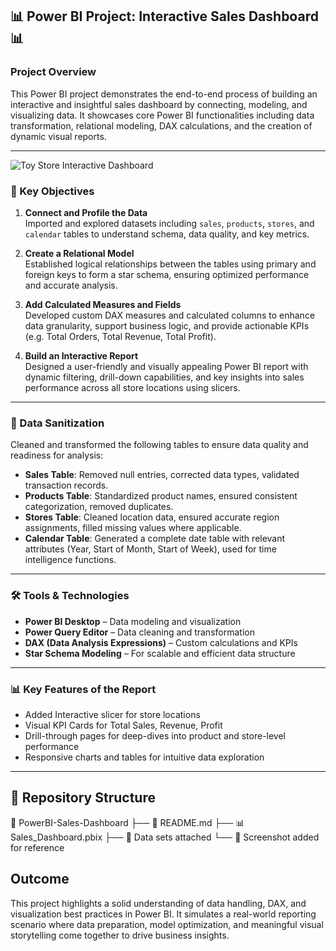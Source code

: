 ## 📊 Power BI Project: Interactive Sales Dashboard 📊

### Project Overview

This Power BI project demonstrates the end-to-end process of building an interactive and insightful sales dashboard by connecting, modeling, and visualizing data. It showcases core Power BI functionalities including data transformation, relational modeling, DAX calculations, and the creation of dynamic visual reports.

---


![Toy Store Interactive Dashboard](https://github.com/user-attachments/assets/7ce8531b-41f0-42b4-a97e-ce20eeeb37f0)




### 🎯 Key Objectives

1. **Connect and Profile the Data**  
   Imported and explored datasets including `sales`, `products`, `stores`, and `calendar` tables to understand schema, data quality, and key metrics.

2. **Create a Relational Model**  
   Established logical relationships between the tables using primary and foreign keys to form a star schema, ensuring optimized performance and accurate analysis.

3. **Add Calculated Measures and Fields**  
   Developed custom DAX measures and calculated columns to enhance data granularity, support business logic, and provide actionable KPIs (e.g. Total Orders, Total Revenue, Total Profit).

4. **Build an Interactive Report**  
   Designed a user-friendly and visually appealing Power BI report with dynamic filtering, drill-down capabilities, and key insights into sales performance across all store locations using slicers.

---

### 🧹 Data Sanitization

Cleaned and transformed the following tables to ensure data quality and readiness for analysis:

- **Sales Table**: Removed null entries, corrected data types, validated transaction records.
- **Products Table**: Standardized product names, ensured consistent categorization, removed duplicates.
- **Stores Table**: Cleaned location data, ensured accurate region assignments, filled missing values where applicable.
- **Calendar Table**: Generated a complete date table with relevant attributes (Year, Start of Month, Start of Week), used for time intelligence functions.

---

### 🛠️ Tools & Technologies

- **Power BI Desktop** – Data modeling and visualization
- **Power Query Editor** – Data cleaning and transformation
- **DAX (Data Analysis Expressions)** – Custom calculations and KPIs
- **Star Schema Modeling** – For scalable and efficient data structure

---

### 📊 Key Features of the Report

- Added Interactive slicer for store locations
- Visual KPI Cards for Total Sales, Revenue, Profit
- Drill-through pages for deep-dives into product and store-level performance
- Responsive charts and tables for intuitive data exploration

---

## 📁 Repository Structure

📂 PowerBI-Sales-Dashboard
├── 📄 README.md
├── 📊 Sales_Dashboard.pbix
├── 📁 Data sets attached
└── 📁 Screenshot added for reference

## Outcome

This project highlights a solid understanding of data handling, DAX, and visualization best practices in Power BI. 
It simulates a real-world reporting scenario where data preparation, model optimization, and meaningful visual storytelling come together to drive business insights.

